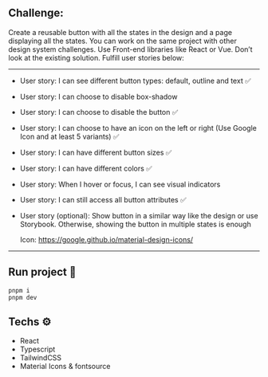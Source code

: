 ## **Challenge**:

Create a reusable button with all the states in the design and a page displaying all the states. You can work on the same project with other design system challenges. Use Front-end libraries like React or Vue. Don’t look at the existing solution. Fulfill user stories below:

---

- User story: I can see different button types: default, outline and text ✅
- User story: I can choose to disable box-shadow
- User story: I can choose to disable the button ✅
- User story: I can choose to have an icon on the left or right (Use Google Icon and at least 5 variants) ✅
- User story: I can have different button sizes ✅
- User story: I can have different colors ✅
- User story: When I hover or focus, I can see visual indicators
- User story: I can still access all button attributes ✅
- User story (optional): Show button in a similar way like the design or use Storybook. Otherwise, showing the button in multiple states is enough

  Icon: https://google.github.io/material-design-icons/

---

## Run project 🚀

```
pnpm i
pnpm dev
```

## Techs ⚙

- React
- Typescript
- TailwindCSS
- Material Icons & fontsource
